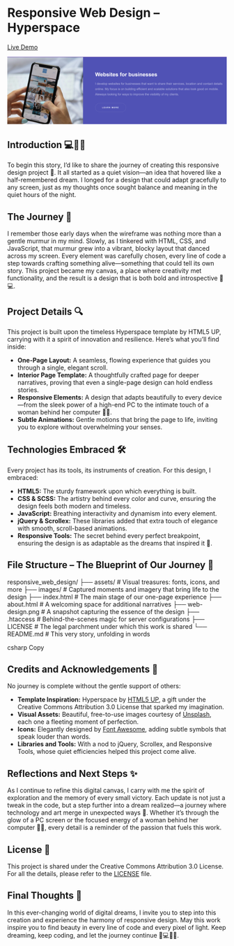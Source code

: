 # Responsive Web Design – Hyperspace

[Live Demo](https://raimonvibe.github.io/responsive_web_design/)

![Web Design Screenshot](web-design.png)

## Introduction 💻👩‍💻
To begin this story, I’d like to share the journey of creating this responsive design project 🦦. It all started as a quiet vision—an idea that hovered like a half-remembered dream. I longed for a design that could adapt gracefully to any screen, just as my thoughts once sought balance and meaning in the quiet hours of the night.

## The Journey 🌌
I remember those early days when the wireframe was nothing more than a gentle murmur in my mind. Slowly, as I tinkered with HTML, CSS, and JavaScript, that murmur grew into a vibrant, blocky layout that danced across my screen. Every element was carefully chosen, every line of code a step towards crafting something alive—something that could tell its own story. This project became my canvas, a place where creativity met functionality, and the result is a design that is both bold and introspective 🦦💻.

## Project Details 🔍
This project is built upon the timeless Hyperspace template by HTML5 UP, carrying with it a spirit of innovation and resilience. Here’s what you’ll find inside:
- **One-Page Layout:** A seamless, flowing experience that guides you through a single, elegant scroll.
- **Interior Page Template:** A thoughtfully crafted page for deeper narratives, proving that even a single-page design can hold endless stories.
- **Responsive Elements:** A design that adapts beautifully to every device—from the sleek power of a high-end PC to the intimate touch of a woman behind her computer 👩‍💻.
- **Subtle Animations:** Gentle motions that bring the page to life, inviting you to explore without overwhelming your senses.

## Technologies Embraced 🛠️
Every project has its tools, its instruments of creation. For this design, I embraced:
- **HTML5:** The sturdy framework upon which everything is built.
- **CSS & SCSS:** The artistry behind every color and curve, ensuring the design feels both modern and timeless.
- **JavaScript:** Breathing interactivity and dynamism into every element.
- **jQuery & Scrollex:** These libraries added that extra touch of elegance with smooth, scroll-based animations.
- **Responsive Tools:** The secret behind every perfect breakpoint, ensuring the design is as adaptable as the dreams that inspired it 🦦.

## File Structure – The Blueprint of Our Journey 📁
responsive_web_design/ ├── assets/ # Visual treasures: fonts, icons, and more ├── images/ # Captured moments and imagery that bring life to the design ├── index.html # The main stage of our one-page experience ├── about.html # A welcoming space for additional narratives ├── web-design.png # A snapshot capturing the essence of the design ├── .htaccess # Behind-the-scenes magic for server configurations ├── LICENSE # The legal parchment under which this work is shared └── README.md # This very story, unfolding in words

csharp
Copy

## Credits and Acknowledgements 🤝
No journey is complete without the gentle support of others:
- **Template Inspiration:** Hyperspace by [HTML5 UP](http://html5up.net/), a gift under the Creative Commons Attribution 3.0 License that sparked my imagination.
- **Visual Assets:** Beautiful, free-to-use images courtesy of [Unsplash](https://unsplash.com/), each one a fleeting moment of perfection.
- **Icons:** Elegantly designed by [Font Awesome](http://fontawesome.io/), adding subtle symbols that speak louder than words.
- **Libraries and Tools:** With a nod to jQuery, Scrollex, and Responsive Tools, whose quiet efficiencies helped this project come alive.

## Reflections and Next Steps ✨
As I continue to refine this digital canvas, I carry with me the spirit of exploration and the memory of every small victory. Each update is not just a tweak in the code, but a step further into a dream realized—a journey where technology and art merge in unexpected ways 🦦. Whether it’s through the glow of a PC screen or the focused energy of a woman behind her computer 👩‍💻, every detail is a reminder of the passion that fuels this work.

## License 📜
This project is shared under the Creative Commons Attribution 3.0 License. For all the details, please refer to the [LICENSE](LICENSE) file.

## Final Thoughts 💭
In this ever-changing world of digital dreams, I invite you to step into this creation and experience the harmony of responsive design. May this work inspire you to find beauty in every line of code and every pixel of light. Keep dreaming, keep coding, and let the journey continue 🦦💻👩‍💻.
